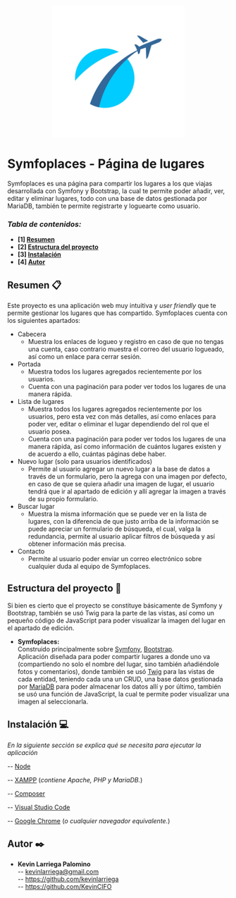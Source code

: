 <p align="center">
<img src="public/images/template/logo.jpg" width="300">
</p>

# Symfoplaces - Página de lugares

Symfoplaces es una página para compartir los lugares a los que viajas desarrollada con Symfony y Bootstrap, la cual te permite poder añadir, ver, editar y eliminar lugares, todo con una base de datos gestionada por MariaDB, también te permite registrarte y loguearte como usuario.

### _Tabla de contenidos:_
* **[1]  [Resumen](#resumen-)**
* **[2]  [Estructura del proyecto](#estructura-del-proyecto-)**
* **[3]  [Instalación](#instalación-)**
* **[4]  [Autor](#autor-)**

## Resumen 📋

Este proyecto es una aplicación web muy intuitiva y *user friendly* que te permite gestionar los lugares que has compartido. Symfoplaces cuenta con los siguientes apartados:
*   Cabecera
    * Muestra los enlaces de logueo y registro en caso de que no tengas una cuenta, caso contrario muestra el correo del usuario logueado, así como un enlace para cerrar sesión.
*   Portada
    * Muestra todos los lugares agregados recientemente por los usuarios.
    * Cuenta con una paginación para poder ver todos los lugares de una manera rápida.
*   Lista de lugares
    * Muestra todos los lugares agregados recientemente por los usuarios, pero esta vez con más detalles, así como enlaces para poder ver, editar o eliminar el lugar dependiendo del rol que el usuario posea.
    * Cuenta con una paginación para poder ver todos los lugares de una manera rápida, así como información de cuántos lugares existen y de acuerdo a ello, cuántas páginas debe haber.
*   Nuevo lugar (solo para usuarios identificados)
    * Permite al usuario agregar un nuevo lugar a la base de datos a través de un formulario, pero la agrega con una imagen por defecto, en caso de que se quiera añadir una imagen de lugar, el usuario tendrá que ir al apartado de edición y allí agregar la imagen a través de su propio formulario.
*   Buscar lugar
    * Muestra la misma información que se puede ver en la lista de lugares, con la diferencia de que justo arriba de la información se puede apreciar un formulario de búsqueda, el cual, valga la redundancia, permite al usuario aplicar filtros de búsqueda y así obtener información más precisa.
*   Contacto
    * Permite al usuario poder enviar un correo electrónico sobre cualquier duda al equipo de Symfoplaces.

## Estructura del proyecto 📐
Si bien es cierto que el proyecto se constituye básicamente de Symfony y Bootstrap, también se usó Twig para la parte de las vistas, así como un pequeño código de JavaScript para poder visualizar la imagen del lugar en el apartado de edición.

- **Symfoplaces:**  
Construido principalmente sobre [Symfony](https://symfony.com/), [Bootstrap](https://getbootstrap.com/).  
Aplicación diseñada para poder compartir lugares a donde uno va (compartiendo no solo el nombre del lugar, sino también añadiéndole fotos y comentarios), donde también se usó [Twig](https://twig.symfony.com/) para las vistas de cada entidad, teniendo cada una un CRUD, una base datos gestionada por [MariaDB](https://mariadb.org/) para poder almacenar los datos allí y por último, también se usó una función de JavaScript, la cual te permite poder visualizar una imagen al seleccionarla.

## Instalación 💻

_En la siguiente sección se explica qué se necesita para ejecutar la aplicación_   

-- [Node](https://nodejs.org/es/)

-- [XAMPP](https://www.apachefriends.org/es/index.html) (_contiene Apache, PHP y MariaDB._)

-- [Composer](https://getcomposer.org/)

-- [Visual Studio Code](https://code.visualstudio.com/)

-- [Google Chrome](https://www.google.com/intl/es_es/chrome/) (_o cualquier navegador equivalente._)   

## Autor ✒️

- **Kevin Larriega Palomino**  
--   kevinlarriega@gmail.com  
--   https://github.com/kevinlarriega  
--   https://github.com/KevinCIFO  

